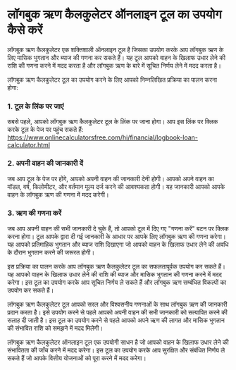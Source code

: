 लॉगबुक ऋण कैलकुलेटर ऑनलाइन टूल का उपयोग कैसे करें
=================================================

लॉगबुक ऋण कैलकुलेटर एक शक्तिशाली ऑनलाइन टूल है जिसका उपयोग करके आप लॉगबुक ऋण के लिए मासिक भुगतान और ब्याज की गणना कर सकते हैं। यह टूल आपको वाहन के खिलाफ उधार लेने की राशि की गणना करने में मदद करता है और लॉगबुक ऋण के बारे में सूचित निर्णय लेने में मदद करता है।

लॉगबुक ऋण कैलकुलेटर टूल का उपयोग करने के लिए आपको निम्नलिखित प्रक्रिया का पालन करना होगा:

### 1. टूल के लिंक पर जाएं

सबसे पहले, आपको लॉगबुक ऋण कैलकुलेटर टूल के लिंक पर जाना होगा। आप इस लिंक पर क्लिक करके टूल के पेज पर पहुंच सकते हैं: <https://www.onlinecalculatorsfree.com/hi/financial/logbook-loan-calculator.html>

### 2. अपनी वाहन की जानकारी दें

जब आप टूल के पेज पर होंगे, आपको अपनी वाहन की जानकारी देनी होगी। आपको अपने वाहन का मॉडल, वर्ष, किलोमीटर, और वर्तमान मूल्य दर्ज करने की आवश्यकता होगी। यह जानकारी आपको आपके वाहन के लॉगबुक ऋण की गणना में मदद करेगी।

### 3. ऋण की गणना करें

जब आप अपनी वाहन की सभी जानकारी दे चुके हैं, तो आपको टूल में दिए गए "गणना करें" बटन पर क्लिक करना होगा। टूल आपके द्वारा दी गई जानकारी के आधार पर आपके लिए लॉगबुक ऋण की गणना करेगा। यह आपको प्रतिमाहिक भुगतान और ब्याज राशि दिखाएगा जो आपको वाहन के खिलाफ उधार लेने की अवधि के दौरान भुगतान करने की जरूरत होगी।

इस प्रक्रिया का पालन करके आप लॉगबुक ऋण कैलकुलेटर टूल का सफलतापूर्वक उपयोग कर सकते हैं। यह आपको वाहन के खिलाफ उधार लेने की राशि की ब्याज और मासिक भुगतान की गणना करने में मदद करेगा। इस टूल का उपयोग करके आप सूचित निर्णय ले सकते हैं और लॉगबुक ऋण सम्बंधित विकल्पों का उपयोग कर सकते हैं।

लॉगबुक ऋण कैलकुलेटर टूल आपको सरल और विश्वसनीय गणनाओं के साथ लॉगबुक ऋण की जानकारी प्रदान करता है। इसे उपयोग करने से पहले आपको अपनी वाहन की सभी जानकारी को सत्यापित करने की सलाह दी जाती है। इस टूल का उपयोग करने से पहले आपको अपने ऋण की लागत और मासिक भुगतान की संभावित राशि को समझने में मदद मिलेगी।

लॉगबुक ऋण कैलकुलेटर ऑनलाइन टूल एक उपयोगी साधन है जो आपको वाहन के खिलाफ उधार लेने की संभावितता की जाँच करने में मदद करेगा। इस टूल का उपयोग करके आप सुरक्षित और संबंधित निर्णय ले सकते हैं जो आपके वित्तीय योजनाओं को पूरा करने में मदद करेगा।